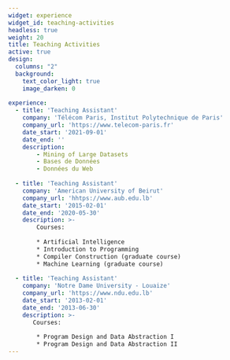 ```yaml
---
widget: experience
widget_id: teaching-activities
headless: true
weight: 20
title: Teaching Activities
active: true
design:
  columns: "2"
  background:
    text_color_light: true
    image_darken: 0
    
experience:
  - title: 'Teaching Assistant'
    company: 'Télécom Paris, Institut Polytechnique de Paris'
    company_url: 'https://www.telecom-paris.fr'
    date_start: '2021-09-01'
    date_end: ''
    description:
        - Mining of Large Datasets
        - Bases de Données
        - Données du Web
                
  - title: 'Teaching Assistant'
    company: 'American University of Beirut'
    company_url: 'hhtps://www.aub.edu.lb'
    date_start: '2015-02-01'
    date_end: '2020-05-30'
    description: >-
        Courses:
        
        * Artificial Intelligence
        * Introduction to Programming
        * Compiler Construction (graduate course)
        * Machine Learning (graduate course)
       
  - title: 'Teaching Assistant'
    company: 'Notre Dame University - Louaize'
    company_url: 'https://www.ndu.edu.lb'
    date_start: '2013-02-01'
    date_end: '2013-06-30'
    description: >-
       Courses:
        
        * Program Design and Data Abstraction I
        * Program Design and Data Abstraction II
---
```

